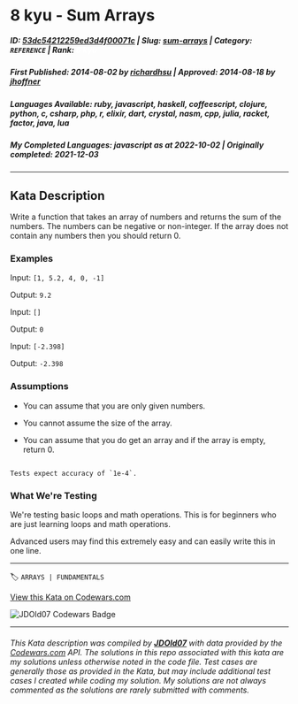 # 8 kyu - Sum Arrays

##### **ID**: [53dc54212259ed3d4f00071c](https://www.codewars.com/kata/53dc54212259ed3d4f00071c) | **Slug**: [sum-arrays](https://www.codewars.com/kata/53dc54212259ed3d4f00071c) | **Category**: `REFERENCE` | **Rank**: <span style="color:white">8 kyu</span>

##### **First Published**: 2014-08-02 ***by*** [richardhsu](https://www.codewars.com/users/richardhsu) | **Approved**: 2014-08-18 ***by*** [jhoffner](https://www.codewars.com/users/jhoffner)

##### **Languages Available**: ruby, javascript, haskell, coffeescript, clojure, python, c, csharp, php, r, elixir, dart, crystal, nasm, cpp, julia, racket, factor, java, lua

##### **My Completed Languages**: javascript ***as at*** 2022-10-02 | **Originally completed**: 2021-12-03

---

## Kata Description


Write a function that takes an array of numbers and returns the sum of the numbers. The numbers can be negative or non-integer. If the array does not contain any numbers then you should return 0.





### Examples



Input: `[1, 5.2, 4, 0, -1]`  

Output: `9.2`



Input: `[]`  

Output: `0`



Input: `[-2.398]`  

Output: `-2.398`





### Assumptions



- You can assume that you are only given numbers.

- You cannot assume the size of the array.

- You can assume that you do get an array and if the array is empty, return 0.





~~~if:java

Tests expect accuracy of `1e-4`.

~~~





### What We're Testing



We're testing basic loops and math operations. This is for beginners who are just learning loops and math operations.  

Advanced users may find this extremely easy and can easily write this in one line.



---


🏷 `ARRAYS | FUNDAMENTALS`


[View this Kata on Codewars.com](https://www.codewars.com/kata/53dc54212259ed3d4f00071c)

![](https://www.codewars.com/users/jdold07/badges/large "JDOld07 Codewars Badge")

---

###### *This Kata description was compiled by [**JDOld07**](https://tpstech.dev) with data provided by the [Codewars.com](https://www.codewars.com) API.  The solutions in this repo associated with this kata are my solutions unless otherwise noted in the code file.  Test cases are generally those as provided in the Kata, but may include additional test cases I created while coding my solution.  My solutions are not always commented as the solutions are rarely submitted with comments.*
